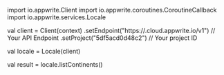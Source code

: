 import io.appwrite.Client
import io.appwrite.coroutines.CoroutineCallback
import io.appwrite.services.Locale

val client = Client(context)
    .setEndpoint("https://<REGION>.cloud.appwrite.io/v1") // Your API Endpoint
    .setProject("5df5acd0d48c2") // Your project ID

val locale = Locale(client)

val result = locale.listContinents()

